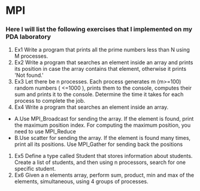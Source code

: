 # MPI
### Here I will list the following exercises that I implemented on my PDA laboratory
1. Ex1 Write a program that prints all the prime numbers less than N using M processes.
1. Ex2 Write a program that searches an element inside an array and prints its position in case the array contains that element, otherwise it prints 'Not found.'
1. Ex3 Let there be n processes. Each process generates m (m>=100) random numbers ( <=1000 ), prints them to the console, computes their sum and prints it to the console. Determine the time it takes for each process to complete the job.
1. Ex4 Write a program that searches an element inside an array. 
  - A.Use MPI_Broadcast for sending the array. If the element is found, print the maximum
position index. For computing the maximum position, you need to use MPI_Reduce
  - B.Use scatter for sending the array. If the element is found many times, print all its positions.
Use MPI_Gather for sending back the positions
1. Ex5 Define a type called Student that stores information about students. Create a list of students, and
then using n processors, search for one specific student.
1. Ex6 Given a n elements array, perform sum, product, min and max of the elements, simultaneous, using 4 groups of processes.
